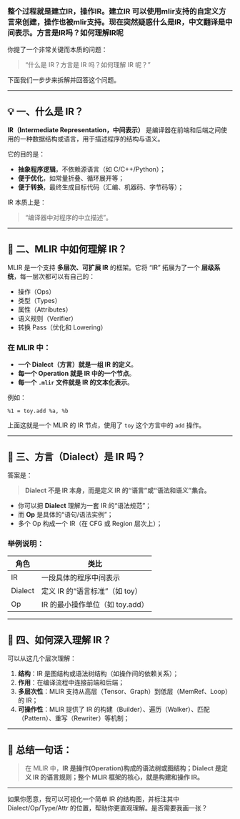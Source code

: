 ### 整个过程就是建立IR，操作IR。建立IR 可以使用mlir支持的自定义方言来创建，操作也被mlir支持。现在突然疑惑什么是IR，中文翻译是中间表示。方言是IR吗？如何理解IR呢

你提了一个非常关键而本质的问题：

> “什么是 IR？方言是 IR 吗？如何理解 IR 呢？”

下面我们一步步来拆解并回答这个问题。

---

## 💡 一、什么是 IR？

**IR（Intermediate Representation，中间表示）** 是编译器在前端和后端之间使用的一种数据结构或语言，用于描述程序的结构与语义。

它的目的是：

* **抽象程序逻辑**，不依赖源语言（如 C/C++/Python）；
* **便于优化**，如常量折叠、循环展开等；
* **便于转换**，最终生成目标代码（汇编、机器码、字节码等）；

IR 本质上是：

> “编译器中对程序的中立描述”。

---

## 📐 二、MLIR 中如何理解 IR？

MLIR 是一个支持 **多层次、可扩展 IR** 的框架。它将 “IR” 拓展为了一个 **层级系统**，每一层次都可以有自己的：

* 操作（Ops）
* 类型（Types）
* 属性（Attributes）
* 语义规则（Verifier）
* 转换 Pass（优化和 Lowering）

### 在 MLIR 中：

* **一个 Dialect（方言）就是一组 IR 的定义**。
* **每一个 Operation 就是 IR 中的一个节点**。
* **每一个 `.mlir` 文件就是 IR 的文本化表示**。

例如：

```mlir
%1 = toy.add %a, %b
```

上面这就是一个 MLIR 的 IR 节点，使用了 `toy` 这个方言中的 `add` 操作。

---

## 🧩 三、方言（Dialect）是 IR 吗？

答案是：

> **Dialect 不是 IR 本身，而是定义 IR 的“语言”或“语法和语义”集合。**

* 你可以把 **Dialect** 理解为一套 IR 的“语法规范”；
* 而 **Op** 是具体的“语句/语法实例”；
* 多个 Op 构成一个 IR（在 CFG 或 Region 层次上）；

### 举例说明：

| 角色      | 类比                    |
| ------- | --------------------- |
| IR      | 一段具体的程序中间表示           |
| Dialect | 定义 IR 的“语言标准”（如 toy）  |
| Op      | IR 的最小操作单位（如 toy.add） |

---

## 🧠 四、如何深入理解 IR？

可以从这几个层次理解：

1. **结构**：IR 是图结构或语法树结构（如操作间的依赖关系）；
2. **作用**：在编译流程中连接前端和后端；
3. **多层次性**：MLIR 支持从高层（Tensor、Graph）到低层（MemRef、Loop）的 IR；
4. **可操作性**：MLIR 提供了 IR 的构建（Builder）、遍历（Walker）、匹配（Pattern）、重写（Rewriter）等机制；

---

## 🧭 总结一句话：

> 在 MLIR 中，**IR 是操作(Operation)构成的语法树或图结构；Dialect 是定义 IR 的语言规则；整个 MLIR 框架的核心，就是构建和操作 IR。**

---

如果你愿意，我可以可视化一个简单 IR 的结构图，并标注其中 Dialect/Op/Type/Attr 的位置，帮助你更直观理解。是否需要我画一张？
